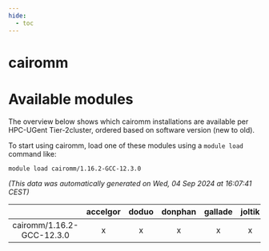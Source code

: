 ```yaml
---
hide:
  - toc
---
```


cairomm
=======

# Available modules


The overview below shows which cairomm installations are available per HPC-UGent Tier-2cluster, ordered based on software version (new to old).

To start using cairomm, load one of these modules using a `module load` command like:

```shell
module load cairomm/1.16.2-GCC-12.3.0
```

*(This data was automatically generated on Wed, 04 Sep 2024 at 16:07:41 CEST)*  

| |accelgor|doduo|donphan|gallade|joltik|shinx|skitty|
| :---: | :---: | :---: | :---: | :---: | :---: | :---: | :---: |
|cairomm/1.16.2-GCC-12.3.0|x|x|x|x|x|x|x|
